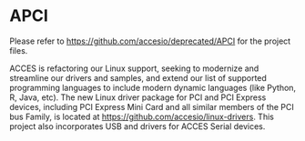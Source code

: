 # APCI
Please refer to https://github.com/accesio/deprecated/APCI for the project files.

ACCES is refactoring our Linux support, seeking to modernize and streamline our drivers and samples, and extend our list of supported programming languages to include modern dynamic languages (like Python, R, Java, etc).
The new Linux driver package for PCI and PCI Express devices, including PCI Express Mini Card and all similar members of the PCI bus Family, is located at https://github.com/accesio/linux-drivers.
This project also incorporates USB and drivers for ACCES Serial devices.
